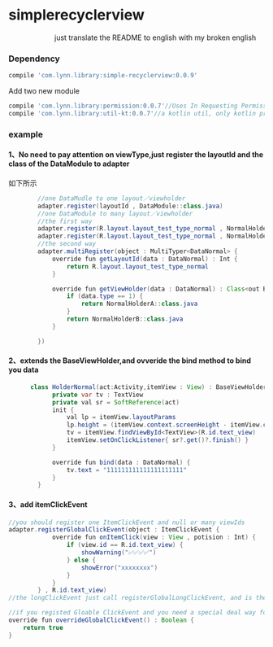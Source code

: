 # simplerecyclerview
                        just translate the README to english with my broken english

### Dependency
```gradle
compile 'com.lynn.library:simple-recyclerview:0.0.9'
```

Add two new module
```gradle
compile 'com.lynn.library:permission:0.0.7'//Uses In Requesting Permissions
compile 'com.lynn.library:util-kt:0.0.7'//a kotlin util, only kotlin project is available
```

### example
#### 1、No need to pay attention on viewType,just register the layoutId and the class of the DataModule to adapter
如下所示
```Java
        //one DataMudle to one layout／viewholder
        adapter.register(layoutId , DataModule::class.java)
        //one DataModule to many layout／viewholder
        //the first way
        adapter.register(R.layout.layout_test_type_normal , NormalHolderB::class.java)
        adapter.register(R.layout.layout_test_type_normal , NormalHolderA::class.java)
        //the second way
        adapter.multiRegister(object : MultiTyper<DataNormal> {
            override fun getLayoutId(data : DataNormal) : Int {
                return R.layout.layout_test_type_normal
            }

            override fun getViewHolder(data : DataNormal) : Class<out BaseViewHolder<DataNormal>> {
                if (data.type == 1) {
                    return NormalHolderA::class.java
                }
                return NormalHolderB::class.java
            }

        })
```

#### 2、extends the BaseViewHolder,and ovveride the bind method to bind you data
```Java
      class HolderNormal(act:Activity,itemView : View) : BaseViewHolder<DataNormal>(itemView) {
            private var tv : TextView
            private val sr = SoftReference(act)
            init {
                val lp = itemView.layoutParams
                lp.height = (itemView.context.screenHeight - itemView.context.statusBarHeight) / 3
                tv = itemView.findViewById<TextView>(R.id.text_view)
                itemView.setOnClickListener{ sr?.get()?.finish() }
            }

            override fun bind(data : DataNormal) {
                tv.text = "111111111111111111111"
            }
        }
```
#### 3、add itemClickEvent
```Java
//you should register one ItemClickEvent and null or many viewIds
adapter.registerGlobalClickEvent(object : ItemClickEvent {
            override fun onItemClick(view : View , potision : Int) {
                if (view.id == R.id.text_view) {
                    showWarning("✅✅✅✅")
                } else {
                    showError("xxxxxxxx")
                }
            }
        } , R.id.text_view)
//the longClickEvent just call registerGlobalLongClickEvent, and is the same usage as ItemClickEvent

//if you registed Gloable ClickEvent and you need a special deal way for some Holder,just make the overrideGlobalClickEvent method return true,and do your own clickEvent in the ViewHolder
override fun overrideGlobalClickEvent() : Boolean {
    return true
}
```




